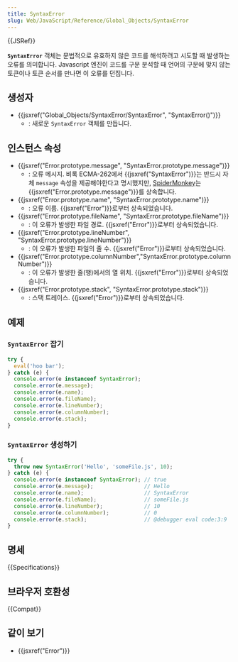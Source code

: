 ```yaml
---
title: SyntaxError
slug: Web/JavaScript/Reference/Global_Objects/SyntaxError
---
```


{{JSRef}}

**`SyntaxError`** 객체는 문법적으로 유효하지 않은 코드를 해석하려고 시도할 때 발생하는 오류를
의미합니다. Javascript 엔진이 코드를 구문 분석할 때 언어의 구문에 맞지 않는
토큰이나 토큰 순서를 만나면 이 오류를 던집니다.

## 생성자

- {{jsxref("Global_Objects/SyntaxError/SyntaxError", "SyntaxError()")}}
  - : 새로운 `SyntaxError` 객체를 만듭니다.

## 인스턴스 속성

- {{jsxref("Error.prototype.message", "SyntaxError.prototype.message")}}
  - : 오류 메시지. 비록 ECMA-262에서 {{jsxref("SyntaxError")}}는 반드시 자체
    `message` 속성을 제공해야한다고 명시했지만,
    [SpiderMonkey](/ko/docs/Mozilla/Projects/SpiderMonkey)는
    {{jsxref("Error.prototype.message")}}를 상속합니다.
- {{jsxref("Error.prototype.name", "SyntaxError.prototype.name")}}
  - : 오류 이름. {{jsxref("Error")}}로부터 상속되었습니다.
- {{jsxref("Error.prototype.fileName", "SyntaxError.prototype.fileName")}}
  - : 이 오류가 발생한 파일 경로. {{jsxref("Error")}}로부터 상속되었습니다.
- {{jsxref("Error.prototype.lineNumber", "SyntaxError.prototype.lineNumber")}}
  - : 이 오류가 발생한 파일의 줄 수. {{jsxref("Error")}}로부터 상속되었습니다.
- {{jsxref("Error.prototype.columnNumber","SyntaxError.prototype.columnNumber")}}
  - : 이 오류가 발생한 줄(행)에서의 열 위치. {{jsxref("Error")}}로부터 상속되었습니다.
- {{jsxref("Error.prototype.stack", "SyntaxError.prototype.stack")}}
  - : 스택 트레이스. {{jsxref("Error")}}로부터 상속되었습니다.

## 예제

### `SyntaxError` 잡기

```js
try {
  eval('hoo bar');
} catch (e) {
  console.error(e instanceof SyntaxError);
  console.error(e.message);
  console.error(e.name);
  console.error(e.fileName);
  console.error(e.lineNumber);
  console.error(e.columnNumber);
  console.error(e.stack);
}
```

### `SyntaxError` 생성하기

```js
try {
  throw new SyntaxError('Hello', 'someFile.js', 10);
} catch (e) {
  console.error(e instanceof SyntaxError); // true
  console.error(e.message);                // Hello
  console.error(e.name);                   // SyntaxError
  console.error(e.fileName);               // someFile.js
  console.error(e.lineNumber);             // 10
  console.error(e.columnNumber);           // 0
  console.error(e.stack);                  // @debugger eval code:3:9
}
```

## 명세

{{Specifications}}

## 브라우저 호환성

{{Compat}}

## 같이 보기

- {{jsxref("Error")}}

